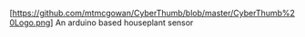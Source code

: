[https://github.com/mtmcgowan/CyberThumb/blob/master/CyberThumb%20Logo.png]
An arduino based houseplant sensor
